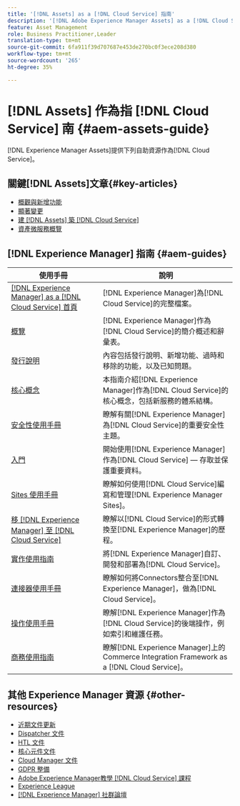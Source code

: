 ```yaml
---
title: '[!DNL Assets] as a [!DNL Cloud Service] 指南'
description: '[!DNL Adobe Experience Manager Assets] as a [!DNL Cloud Service] 自助資源和文檔連結'
feature: Asset Management
role: Business Practitioner,Leader
translation-type: tm+mt
source-git-commit: 6fa911f39d707687e453de270bc0f3ece208d380
workflow-type: tm+mt
source-wordcount: '265'
ht-degree: 35%

---
```



# [!DNL Assets] 作為指 [!DNL Cloud Service] 南  {#aem-assets-guide}

[!DNL Experience Manager Assets]提供下列自助資源作為[!DNL Cloud Service]。

## 關鍵[!DNL Assets]文章{#key-articles}

* [概觀與新增功能](overview.md)
* [顯著變更](/help/assets/assets-cloud-changes.md)
* [建 [!DNL Assets] 築 [!DNL Cloud Service]](architecture.md)
* [資產微服務概覽](/help/assets/asset-microservices-overview.md)

## [!DNL Experience Manager] 指南  {#aem-guides}

| 使用手冊 | 說明 |
|---|---|
| [[!DNL Experience Manager] as a [!DNL Cloud Service] 首頁](/help/landing/home.md) | [!DNL Experience Manager]為[!DNL Cloud Service]的完整檔案。 |
| [概覽](/help/overview/home.md) | [!DNL Experience Manager]作為[!DNL Cloud Service]的簡介概述和辭彙表。 |
| [發行說明](/help/release-notes/home.md) | 內容包括發行說明、新增功能、過時和移除的功能，以及已知問題。 |
| [核心概念](/help/core-concepts/home.md) | 本指南介紹[!DNL Experience Manager]作為[!DNL Cloud Service]的核心概念，包括新服務的體系結構。 |
| [安全性使用手冊](/help/security/home.md) | 瞭解有關[!DNL Experience Manager]為[!DNL Cloud Service]的重要安全性主題。 |
| [入門](/help/onboarding/home.md) | 開始使用[!DNL Experience Manager]作為[!DNL Cloud Service] — 存取並保護重要資料。 |
| [Sites 使用手冊](/help/sites-cloud/home.md) | 瞭解如何使用[!DNL Cloud Service]編寫和管理[!DNL Experience Manager Sites]。 |
| [移 [!DNL Experience Manager] 至 [!DNL Cloud Service]](/help/move-to-cloud-service/home.md) | 瞭解以[!DNL Cloud Service]的形式轉換至[!DNL Experience Manager]的歷程。 |
| [實作使用指南](/help/implementing/home.md) | 將[!DNL Experience Manager]自訂、開發和部署為[!DNL Cloud Service]。 |
| [連接器使用手冊](/help/connectors/home.md) | 瞭解如何將Connectors整合至[!DNL Experience Manager]，做為[!DNL Cloud Service]。 |
| [操作使用手冊](/help/operations/home.md) | 瞭解[!DNL Experience Manager]作為[!DNL Cloud Service]的後端操作，例如索引和維護任務。 |
| [商務使用指南](/help/commerce-cloud/home.md) | 瞭解[!DNL Experience Manager]上的Commerce Integration Framework as a [!DNL Cloud Service]。 |

## 其他 Experience Manager 資源 {#other-resources}

* [近期文件更新](https://experienceleague.adobe.com/docs/experience-manager-release-information/aem-release-updates/doc-updates/documentation-updates.html#aem-as-a-cloud-service)
* [Dispatcher 文件](/help/implementing/dispatcher/overview.md)
* [HTL 文件](https://experienceleague.adobe.com/docs/experience-manager-htl/using/overview.html?lang=zh-Hant)
* [核心元件文件](https://experienceleague.adobe.com/docs/experience-manager-core-components/using/introduction.html?lang=zh-Hant)
* [Cloud Manager 文件](https://experienceleague.adobe.com/docs/experience-manager-cloud-manager/using/introduction-to-cloud-manager.html?lang=zh-Hant)
* [GDPR 整備](/help/onboarding/data-privacy-and-protection-readiness/aem-readiness.md)
* [Adobe Experience Manager教學 [!DNL Cloud Service] 課程](https://experienceleague.adobe.com/docs/experience-manager-learn/cloud-service/overview.html)
* [Experience League](https://experienceleague.adobe.com/?promoid=K42KVXHD&amp;mv=other#recommended/solutions/experience-manager)
* [[!DNL Experience Manager] 社群論壇](https://experienceleaguecommunities.adobe.com/t5/adobe-experience-manager/ct-p/adobe-experience-manager-community)
